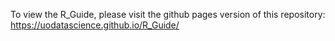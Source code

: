 To view the R_Guide, please visit the github pages version of this repository: https://uodatascience.github.io/R_Guide/
